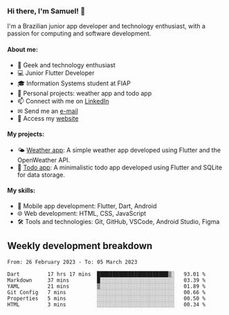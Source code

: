 ### Hi there, I'm Samuel! 👋

I'm a Brazilian junior app developer and technology enthusiast, with a passion for computing and software development.

#### About me:

- 🌟 Geek and technology enthusiast
- 💻 Junior Flutter Developer
- 🎓 Information Systems student at FIAP
- 🔭 Personal projects: weather app and todo app
- 📫 Connect with me on [LinkedIn](https://www.linkedin.com/in/samuel-s-marques/)
- ✉ Send me an [e-mail](mailto:samuel.s.marques@protonmail.com)
- 🔗 Access my [website](https://samuel-marques.me/)

#### My projects:

- 🌤️ [Weather app](https://github.com/samuel-s-marques/weather-app): A simple weather app developed using Flutter and the OpenWeather API.
- 📝 [Todo app](https://github.com/samuel-s-marques/todo-app): A minimalistic todo app developed using Flutter and SQLite for data storage.

#### My skills:

- 📱 Mobile app development: Flutter, Dart, Android
- 🌐 Web development: HTML, CSS, JavaScript
- 🛠️ Tools and technologies: Git, GitHub, VSCode, Android Studio, Figma

## Weekly development breakdown
<!--START_SECTION:waka-->

```text
From: 26 February 2023 - To: 05 March 2023

Dart         17 hrs 17 mins  ███████████████████████▒░   93.01 %
Markdown     37 mins         █░░░░░░░░░░░░░░░░░░░░░░░░   03.39 %
YAML         21 mins         ▒░░░░░░░░░░░░░░░░░░░░░░░░   01.89 %
Git Config   7 mins          ░░░░░░░░░░░░░░░░░░░░░░░░░   00.66 %
Properties   5 mins          ░░░░░░░░░░░░░░░░░░░░░░░░░   00.50 %
HTML         3 mins          ░░░░░░░░░░░░░░░░░░░░░░░░░   00.34 %
```

<!--END_SECTION:waka-->
